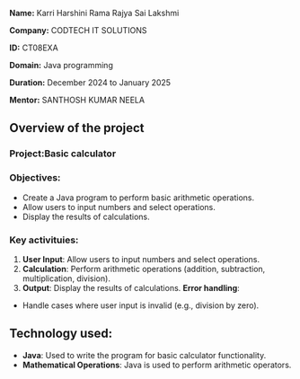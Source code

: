 **Name:** Karri Harshini Rama Rajya Sai Lakshmi 

**Company:** CODTECH IT SOLUTIONS 

**ID:** CT08EXA 

**Domain:** Java programming

**Duration:** December 2024 to January 2025

**Mentor:** SANTHOSH KUMAR NEELA


## Overview of the project

### Project:Basic calculator

### Objectives:
- Create a Java program to perform basic arithmetic operations.
- Allow users to input numbers and select operations.
- Display the results of calculations.

### Key activituies:
1. **User Input**: Allow users to input numbers and select operations.
2. **Calculation**: Perform arithmetic operations (addition, subtraction, multiplication, division).
3. **Output**: Display the results of calculations.
**Error handling**:
- Handle cases where user input is invalid (e.g., division by zero).

## Technology used:
- **Java**: Used to write the program for basic calculator functionality.
- **Mathematical Operations**: Java is used to perform arithmetic operators.
